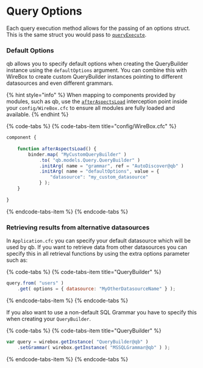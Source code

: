 # Query Options

Each query execution method allows for the passing of an options struct.  This is the same struct you would pass to [`queryExecute`](https://cfdocs.org/queryexecute).

### Default Options

qb allows you to specify default options when creating the QueryBuilder instance using the `defaultOptions` argument.  You can combine this with WireBox to create custom QueryBuilder instances pointing to different datasources and even different grammars.

{% hint style="info" %}
When mapping to components provided by modules, such as qb, use the [`afterAspectsLoad`](https://coldbox.ortusbooks.com/digging-deeper/interceptors/core-interception-points/application-life-cycle-events) interception point inside your `config/WireBox.cfc` to ensure all modules are fully loaded and available.
{% endhint %}

{% code-tabs %}
{% code-tabs-item title="config/WireBox.cfc" %}
```javascript
component {
    
    function afterAspectsLoad() {
        binder.map( "MyCustomQueryBuilder" )
            .to( "qb.models.Query.QueryBuilder" )
            .initArg( name = "grammar", ref = "AutoDiscover@qb" )
            .initArg( name = "defaultOptions", value = {
                "datasource": "my_custom_datasource" 
            } );
    }
    
}
```
{% endcode-tabs-item %}
{% endcode-tabs %}

### Retrieving results from alternative datasources

In `Application.cfc` you can specify your default datasource which will be used by qb. If you want to retrieve data from other datasources you can specify this in all retrieval functions by using the extra options parameter such as:

{% code-tabs %}
{% code-tabs-item title="QueryBuilder" %}
```javascript
query.from( "users" )
    .get( options = { datasource: "MyOtherDatasourceName" } );
```
{% endcode-tabs-item %}
{% endcode-tabs %}

If you also want to use a non-default SQL Grammar you have to specify this when creating your `QueryBuilder`.

{% code-tabs %}
{% code-tabs-item title="QueryBuilder" %}
```javascript
var query = wirebox.getInstance( "QueryBuilder@qb" )
    .setGrammar( wirebox.getInstance( "MSSQLGrammar@qb" ) );
```
{% endcode-tabs-item %}
{% endcode-tabs %}

